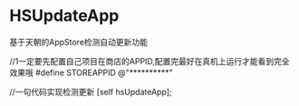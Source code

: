 # HSUpdateApp
基于天朝的AppStore检测自动更新功能

//1一定要先配置自己项目在商店的APPID,配置完最好在真机上运行才能看到完全效果哦
#define STOREAPPID @"**********"

//一句代码实现检测更新
[self hsUpdateApp];
